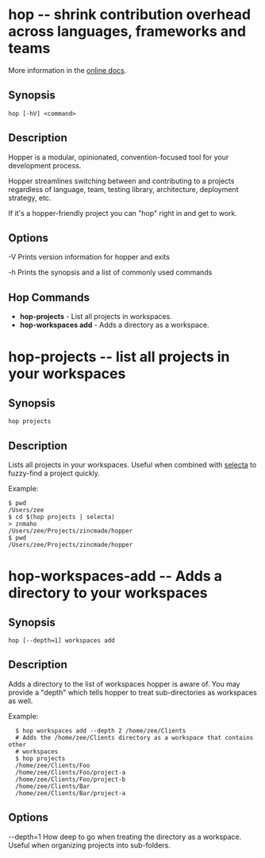# hop -- shrink contribution overhead across languages, frameworks and teams
More information in the [online docs](http://zincmade.github.io/hopper).

## Synopsis
```
hop [-hV] <command>
```

## Description
Hopper is a modular, opinionated, convention-focused tool for your development
process.

Hopper streamlines switching between and contributing to a projects regardless
of language, team, testing library, architecture, deployment strategy, etc.

If it's a hopper-friendly project you can "hop" right in and get to work.

## Options
-V
  Prints version information for hopper and exits

-h
  Prints the synopsis and a list of commonly used commands

## Hop Commands
* **hop-projects** - List all projects in workspaces.
* **hop-workspaces add** -  Adds a directory as a workspace.

# hop-projects -- list all projects in your workspaces

## Synopsis
```
hop projects
```

## Description
Lists all projects in your workspaces. Useful when combined with
[selecta](https://github.com/garybernhardt/selecta) to fuzzy-find a project
quickly.

Example:
```
$ pwd
/Users/zee
$ cd $(hop projects | selecta)
> znmaho
/Users/zee/Projects/zincmade/hopper
$ pwd
/Users/zee/Projects/zincmade/hopper
```

# hop-workspaces-add -- Adds a directory to your workspaces

## Synopsis
```
hop [--depth=1] workspaces add
```

## Description
Adds a directory to the list of workspaces hopper is aware of. You may provide a
"depth" which tells hopper to treat sub-directories as workspaces as well.

Example:
```
  $ hop workspaces add --depth 2 /home/zee/Clients
  # Adds the /home/zee/Clients directory as a workspace that contains other
  # workspaces
  $ hop projects
  /home/zee/Clients/Foo
  /home/zee/Clients/Foo/project-a
  /home/zee/Clients/Foo/project-b
  /home/zee/Clients/Bar
  /home/zee/Clients/Bar/project-a
```

## Options
--depth=1
  How deep to go when treating the directory as a workspace. Useful when
  organizing projects into sub-folders.
